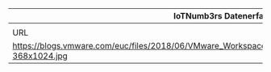 |IoTNumb3rs Datenerfassung|||||||||||
| ---- | ---- | ---- | ---- | ---- | ---- | ---- | ---- | ---- | ---- | ---- |
||||||||||||
|URL|home_url|filename|device_class|device_count|market_class|market_volume|prognosis_year|publication_year|authorship_class|Dropbox folder|
|https://blogs.vmware.com/euc/files/2018/06/VMware_Workspace_ONE_Rugged_and_Workforce_IoT_Infographic-368x1024.jpg|https://blogs.vmware.com/euc/2018/07/purpose-built-critical-business-operations.html|file2_VMware_Workspace_ONE_Rugged_and_Workforce_IoT_Infographic-368x1024.jpg|Generic IoT|20000000000|||2020|2018|Blogger|MariaMarg/20181118-1800|
